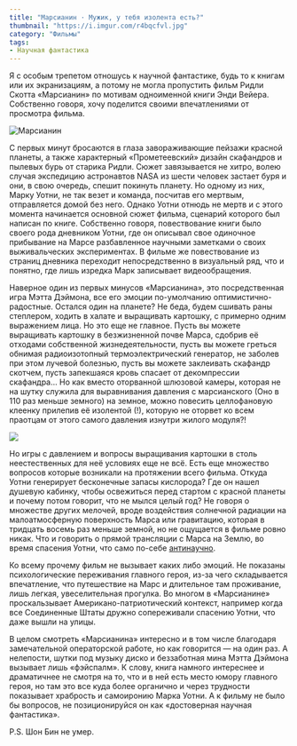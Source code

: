 ```yaml
---
title: "Марсианин · Мужик, у тебя изолента есть?"
thumbnail: "https://i.imgur.com/r4bqcfvl.jpg"
category: "Фильмы"
tags:
- Научная фантастика
---
```


Я с особым трепетом отношусь к научной фантастике, будь то к книгам или их экранизациям, а потому не могла пропустить фильм Ридли Скотта «Марсианин» по мотивам одноименной книги Энди Вейера. Собственно говоря, хочу поделится своими впечатлениями от просмотра фильма.

![Марсианин](https://i.imgur.com/r4bqcfv.jpg)

С первых минут бросаются в глаза завораживающие пейзажи красной планеты, а также характерный «Прометеевский» дизайн скафандров и пылевых бурь от старика Ридли. Сюжет завязывается не хитро, волею случая экспедицию астронавтов NASA из шести человек застает буря и они, в свою очередь, спешит покинуть планету. Но одному из них, Марку Уотни, не так везет и команда, посчитав его мертвым, отправляется домой без него. Однако Уотни отнюдь не мертв и с этого момента начинается основной сюжет фильма, сценарий которого был написан по книге. Собственно говоря, повествование книги было своего рода дневником Уотни, где он описывал свое одиночное прибывание на Марсе разбавленное научными заметками о своих выживальческих экспериментах. В фильме же повествование из страниц дневника переходит непосредственно в визуальный ряд, что и понятно, где лишь изредка Марк записывает видеообращения.

<p main>Наверное один из первых минусов «Марсианина», это посредственная игра Мэтта Дэймона, все его эмоции по-умолчанию оптимистично-радостные. Остался один на планете? Не беда, будем сшивать раны степлером, ходить в халате и выращивать картошку, с примерно одним выражением лица. Но это еще не главное. Пусть вы можете выращивать картошку в безжизненной почве Марса, сдобрив её отходами собственной жизнедеятельности, пусть вы можете греться обнимая радиоизотопный термоэлектрический генератор, не заболев при этом лучевой болезнью, пусть вы можете заклеивать скафандр скотчем, пусть запекшаяся кровь спасает от декомпрессии скафандра… Но как вместо оторванной шлюзовой камеры, которая не на шутку служила для выравнивания давления с марсианского (Оно в 110 раз меньше земного) на земное, можно повесить целлофановую клеенку прилепив её изолентой (!), которую не оторвет ко всем праотцам от этого самого давления изнутри жилого модуля?!</p>

<p aside><img src="https://i.imgur.com/kpXvVlk.jpg" /></p>

Но игры с давлением и вопросы выращивания картошки в столь неестественных для неё условиях еще не всё. Есть еще множество вопросов которые возникали на протяжении всего фильма. Откуда Уотни генерирует бесконечные запасы кислорода? Где он нашел душевую кабинку, чтобы освежиться перед стартом с красной планеты и почему потом говорит, что не мылся целый год? Не говоря о множестве других мелочей, вроде воздействия солнечной радиации на малоатмосферную поверхность Марса или гравитацию, которая в тридцать восемь раз меньше земной, но не ощущается в фильме ровно никак. Что и говорить о прямой трансляции с Марса на Землю, во время спасения Уотни, что само по-себе [антинаучно](http://ru.wikipedia.org/wiki/Дальняя_космическая_связь).

<p quote>Ко всему прочему фильм не вызывает каких либо эмоций. Не показаны психологические переживания главного героя, из-за чего складывается впечатление, что путешествие на Марс и длительное там проживание, лишь легкая, увеселительная прогулка. Во многом в «Марсианине» проскальзывает Американо-патриотический контекст, например когда все Соединенные Штаты дружно сопереживали спасению Уотни, что даже вышли на улицы.</p>

В целом смотреть «Марсианина» интересно и в том числе благодаря замечательной операторской работе, но как говорится — на один раз. А нелепости, шутки под музыку диско и беззаботная мина Мэтта Дэймона вызывает лишь «фэйспалм». К слову, книга намного интереснее и драматичнее не смотря на то, что и в ней есть место юмору главного героя, но там это все куда более органично и через трудности показывает храбрость и самоиронию Марка Уотни. А к фильму не было бы вопросов, не позиционируйся он как «достоверная научная фантастика».

P.S. Шон Бин не умер.